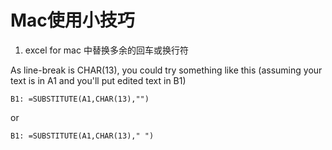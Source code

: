 # Mac使用小技巧


1. excel for mac 中替换多余的回车或换行符

As line-break is CHAR(13), you could try something like this (assuming your text is in A1 and you'll put edited text in B1)

    B1: =SUBSTITUTE(A1,CHAR(13),"")
or

    B1: =SUBSTITUTE(A1,CHAR(13)," ")